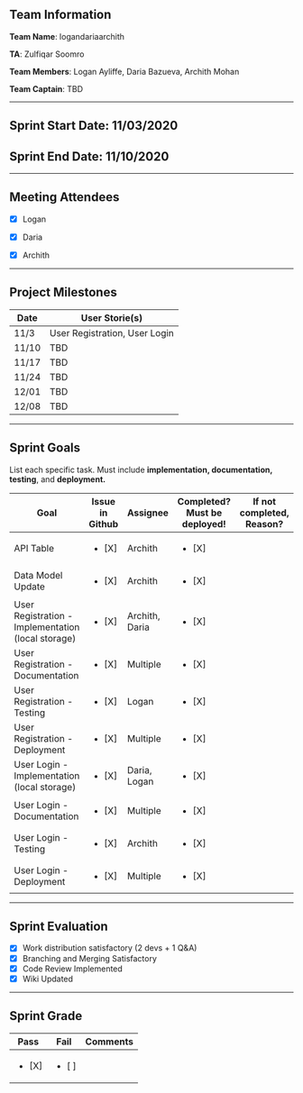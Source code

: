 ## Team Information
**Team Name**: logandariaarchith

**TA**: Zulfiqar Soomro

**Team Members**: Logan Ayliffe, Daria Bazueva, Archith Mohan

**Team Captain**: TBD


- - - -
## Sprint Start Date: 11/03/2020

## Sprint End Date: 11/10/2020
- - - -
## Meeting Attendees

- [x] Logan 

- [x] Daria

- [x] Archith



- - - -
## Project Milestones
| Date      | User Storie(s) |
| ----------- | ----------- |
| 11/3       | User Registration, User Login        | 
| 11/10      | TBD          | 
| 11/17      | TBD       | 
| 11/24      | TBD       | 
| 12/01      | TBD       | 
| 12/08      | TBD       |

- - - -
## Sprint Goals
List each specific task. Must include **implementation, documentation, testing**, and **deployment.**

| Goal      | Issue in Github | Assignee | Completed? <br>Must be deployed! | If not completed, Reason? |
| ----------- | ----------- |---------- | ------------- | ---------- |
|  API Table     | <ul><li>[X] </li>   | Archith | <ul><li>[X] </li>  | |
|  Data Model Update  | <ul><li>[X] </li>   | Archith | <ul><li>[X] </li>  | |
|  User Registration - Implementation (local storage)   | <ul><li>[X]</li>   | Archith, Daria | <ul><li>[X] </li>  | |
|  User Registration - Documentation | <ul><li>[X] </li>   | Multiple | <ul><li>[X] </li>  | |
|  User Registration - Testing  | <ul><li>[X] </li>   | Logan | <ul><li>[X] </li>  |  |
|  User Registration - Deployment  | <ul><li>[X] </li>   | Multiple | <ul><li>[X] </li>  | |
|  User Login - Implementation (local storage)    | <ul><li>[X] </li>   | Daria, Logan | <ul><li>[X] </li>  | |
|  User Login - Documentation    | <ul><li>[X] </li>   | Multiple | <ul><li>[X] </li>  | |
|  User Login - Testing    | <ul><li>[X] </li>   | Archith | <ul><li>[X] </li>  | |
|  User Login - Deployment    | <ul><li>[X] </li>   | Multiple | <ul><li>[X] </li>  | |

- - - -
## Sprint Evaluation 
- [X] Work distribution satisfactory (2 devs + 1 Q&A)
- [X] Branching and Merging Satisfactory
- [X] Code Review Implemented
- [X] Wiki Updated
- - - -
## Sprint Grade
| Pass      | Fail | Comments |
| ----------- | ----------- | ---------- |
| <ul><li>[X] </li>      | <ul><li>[ ] </li>      |  |












